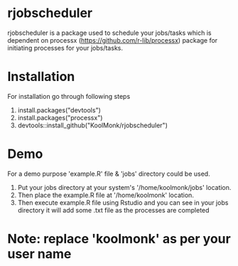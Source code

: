 # rjobscheduler
rjobscheduler is a package used to schedule your jobs/tasks which is dependent on processx (https://github.com/r-lib/processx) 
package for initiating processes for your jobs/tasks.

# Installation
For installation go through following steps
1) install.packages("devtools")
2) install.packages("processx")
3) devtools::install_github("KoolMonk/rjobscheduler")

# Demo
For a demo purpose 'example.R' file & 'jobs' directory could be used.
1) Put your jobs directory at your system's '/home/koolmonk/jobs' location.
2) Then place the example.R file at '/home/koolmonk' location.
3) Then execute example.R file using Rstudio and you can see in your jobs directory it will add some .txt file as the processes are
completed

# Note: replace 'koolmonk' as per your user name
